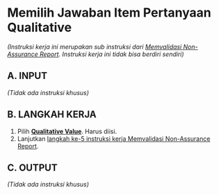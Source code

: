# Memilih Jawaban Item Pertanyaan Qualitative

*(Instruksi kerja ini merupakan sub instruksi dari [Memvalidasi Non-Assurance Report](./memvalidasi.md). Instruksi kerja ini tidak bisa berdiri sendiri)*

## A. INPUT

*(Tidak ada instruksi khusus)*

## B. LANGKAH KERJA

1. Pilih **[Qualitative Value](./penjelasan.md#field-qualitative-value)**. Harus diisi.
2. Lanjutkan [langkah ke-5 instruksi kerja Memvalidasi Non-Assurance Report](./memvalidasi.md#l5).

## C. OUTPUT

*(Tidak ada instruksi khusus)*
